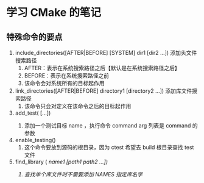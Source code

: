 # 学习 CMake 的笔记

## 特殊命令的要点
1. include_directories([AFTER|BEFORE] [SYSTEM] dir1 [dir2 ...]) 添加头文件搜索路径
	1. AFTER：表示在系统搜索路径之后【默认是在系统搜索路径之后】
	2. BEFORE：表示在系统搜索路径之前
	3. 该命令会对系统所有的目标起作用
2. link_directories([AFTER|BEFORE] directory1 [directory2 ...]) 添加库文件搜索路径
	1. 该命令只会对定义在该命令之后的目标起作用
3. add_test(<name> <command> [<arg>...])
	1. 添加一个测试目标 name ，执行命令 command arg 列表是 command 的参数
4. enable_testing()
	1. 这个命令要放到源码的根目录，因为 ctest 希望去 build 根目录查找 test 文件
5. find_library (<VAR> name1 [path1 path2 ...])
	1. 查找单个库文件时不需要添加 NAMES 指定库名字
